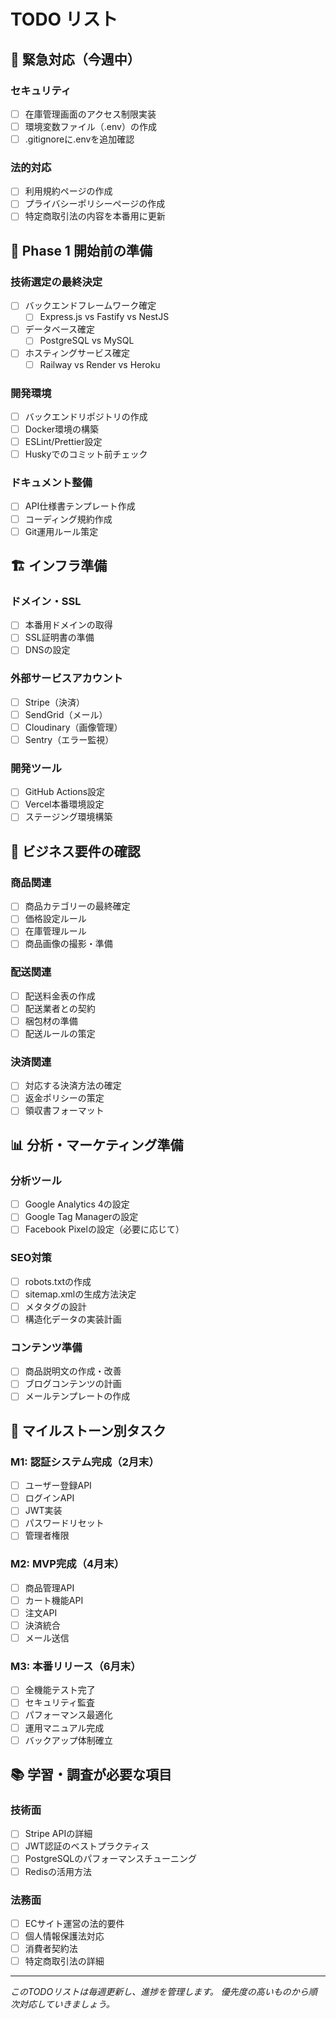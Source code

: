 # TODO リスト

## 🚨 緊急対応（今週中）

### セキュリティ
- [ ] 在庫管理画面のアクセス制限実装
- [ ] 環境変数ファイル（.env）の作成
- [ ] .gitignoreに.envを追加確認

### 法的対応
- [ ] 利用規約ページの作成
- [ ] プライバシーポリシーページの作成
- [ ] 特定商取引法の内容を本番用に更新

## 📝 Phase 1 開始前の準備

### 技術選定の最終決定
- [ ] バックエンドフレームワーク確定
  - [ ] Express.js vs Fastify vs NestJS
- [ ] データベース確定
  - [ ] PostgreSQL vs MySQL
- [ ] ホスティングサービス確定
  - [ ] Railway vs Render vs Heroku

### 開発環境
- [ ] バックエンドリポジトリの作成
- [ ] Docker環境の構築
- [ ] ESLint/Prettier設定
- [ ] Huskyでのコミット前チェック

### ドキュメント整備
- [ ] API仕様書テンプレート作成
- [ ] コーディング規約作成
- [ ] Git運用ルール策定

## 🏗️ インフラ準備

### ドメイン・SSL
- [ ] 本番用ドメインの取得
- [ ] SSL証明書の準備
- [ ] DNSの設定

### 外部サービスアカウント
- [ ] Stripe（決済）
- [ ] SendGrid（メール）
- [ ] Cloudinary（画像管理）
- [ ] Sentry（エラー監視）

### 開発ツール
- [ ] GitHub Actions設定
- [ ] Vercel本番環境設定
- [ ] ステージング環境構築

## 💼 ビジネス要件の確認

### 商品関連
- [ ] 商品カテゴリーの最終確定
- [ ] 価格設定ルール
- [ ] 在庫管理ルール
- [ ] 商品画像の撮影・準備

### 配送関連
- [ ] 配送料金表の作成
- [ ] 配送業者との契約
- [ ] 梱包材の準備
- [ ] 配送ルールの策定

### 決済関連
- [ ] 対応する決済方法の確定
- [ ] 返金ポリシーの策定
- [ ] 領収書フォーマット

## 📊 分析・マーケティング準備

### 分析ツール
- [ ] Google Analytics 4の設定
- [ ] Google Tag Managerの設定
- [ ] Facebook Pixelの設定（必要に応じて）

### SEO対策
- [ ] robots.txtの作成
- [ ] sitemap.xmlの生成方法決定
- [ ] メタタグの設計
- [ ] 構造化データの実装計画

### コンテンツ準備
- [ ] 商品説明文の作成・改善
- [ ] ブログコンテンツの計画
- [ ] メールテンプレートの作成

## 🎯 マイルストーン別タスク

### M1: 認証システム完成（2月末）
- [ ] ユーザー登録API
- [ ] ログインAPI
- [ ] JWT実装
- [ ] パスワードリセット
- [ ] 管理者権限

### M2: MVP完成（4月末）
- [ ] 商品管理API
- [ ] カート機能API
- [ ] 注文API
- [ ] 決済統合
- [ ] メール送信

### M3: 本番リリース（6月末）
- [ ] 全機能テスト完了
- [ ] セキュリティ監査
- [ ] パフォーマンス最適化
- [ ] 運用マニュアル完成
- [ ] バックアップ体制確立

## 📚 学習・調査が必要な項目

### 技術面
- [ ] Stripe APIの詳細
- [ ] JWT認証のベストプラクティス
- [ ] PostgreSQLのパフォーマンスチューニング
- [ ] Redisの活用方法

### 法務面
- [ ] ECサイト運営の法的要件
- [ ] 個人情報保護法対応
- [ ] 消費者契約法
- [ ] 特定商取引法の詳細

---

*このTODOリストは毎週更新し、進捗を管理します。*
*優先度の高いものから順次対応していきましょう。*